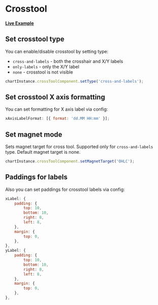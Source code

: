 # Crosstool

#### <!--CSB_LINK-->[Live Example](https://codesandbox.io/s/nlkgk5)<!--/CSB_LINK-->

## Set crosstool type

You can enable/disable crosstool by setting type:

-   `cross-and-labels` - both the crosshair and X/Y labels
-   `only-labels` - only the X/Y label
-   `none` - crosstool is not visible

```js
chartInstance.crossToolComponent.setType('cross-and-labels');
```

## Set crosstool X axis formatting

You can set formatting for X axis label via config:

```js
xAxisLabelFormat: [{ format: 'dd.MM HH:mm' }];
```

## Set magnet mode

Sets magnet target for cross tool. Supported only for `cross-and-labels` type.
Default magnet target is none.

```js
chartInstance.crossToolComponent.setMagnetTarget('OHLC');
```

## Paddings for labels

Also you can set paddings for crosstool labels via config:

```js
xLabel: {
	padding: {
		top: 10,
		bottom: 10,
		right: 8,
		left: 8,
	},
	margin: {
		top: 0,
	},
},
yLabel: {
	padding: {
		top: 10,
		bottom: 10,
		right: 8,
		left: 8,
	},
	margin: {
		top: 0,
	},
},
```

